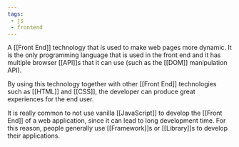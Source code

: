 ```yaml
---
tags:
 - js
 - frontend
---
```


A [[Front End]] technology that is used to make web pages more dynamic. It is the only programming language that is used in the front end and it has multiple browser [[API]]s that it can use (such as the [[DOM]] manipulation API).

By using this technology together with other [[Front End]] technologies such as [[HTML]] and [[CSS]], the developer can produce great experiences for the end user.

It is really common to not use vanilla [[JavaScript]] to develop the [[Front End]] of a web application, since it can lead to long development time. For this reason, people generally use [[Framework]]s or [[Library]]s to develop their applications. 